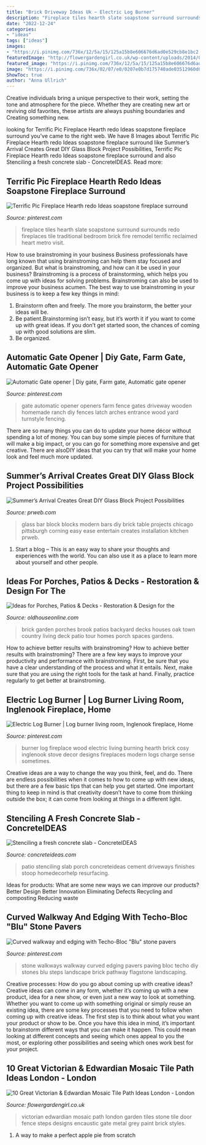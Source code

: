 ```yaml
---
title: "Brick Driveway Ideas Uk ~ Electric Log Burner"
description: "Fireplace tiles hearth slate soapstone surround surrounds redo fireplaces tile traditional bedroom brick fire remodel terrific reclaimed heart metro visit"
date: "2022-12-24"
categories:
- "ideas"
tags: ["ideas"]
images:
- "https://i.pinimg.com/736x/12/5a/15/125a15b8e606676d6ad0e529cb8e1bc2.jpg"
featuredImage: "http://flowergardengirl.co.uk/wp-content/uploads/2014/02/victorian-and-edwardian-mosaic-garden-path-designs-and-styles-london-3.jpg"
featured_image: "https://i.pinimg.com/736x/12/5a/15/125a15b8e606676d6ad0e529cb8e1bc2.jpg"
image: "https://i.pinimg.com/736x/02/07/e0/0207e0b7d175740ade03512960d03fd8--automatic-gate-opener-gate-openers.jpg"
ShowToc: true
author: "Anna Ullrich"
---
```



Creative individuals bring a unique perspective to their work, setting the tone and atmosphere for the piece. Whether they are creating new art or reviving old favorites, these artists are always pushing boundaries and Creating something new.

	

		
looking for Terrific Pic Fireplace Hearth redo Ideas soapstone fireplace surround you've came to the right web. We have 8 Images about Terrific Pic Fireplace Hearth redo Ideas soapstone fireplace surround like Summer’s Arrival Creates Great DIY Glass Block Project Possibilities, Terrific Pic Fireplace Hearth redo Ideas soapstone fireplace surround and also Stenciling a fresh concrete slab - ConcreteIDEAS. Read more:
		
    
## Terrific Pic Fireplace Hearth Redo Ideas Soapstone Fireplace Surround

<img loading=lazy src="https://i.pinimg.com/736x/12/5a/15/125a15b8e606676d6ad0e529cb8e1bc2.jpg" onerror="this.onerror=null;this.src='https://tse4.mm.bing.net/th?id=OIP.CT-D3HoQgrR39Fo0r158QQHaLk&amp;pid=15.1';" alt="Terrific Pic Fireplace Hearth redo Ideas soapstone fireplace surround">

_Source: pinterest.com_

>fireplace tiles hearth slate soapstone surround surrounds redo fireplaces tile traditional bedroom brick fire remodel terrific reclaimed heart metro visit. 

	

How to use brainstroming in your business
Business professionals have long known that using brainstroming can help them stay focused and organized. But what is brainstroming, and how can it be used in your business? Brainstroming is a process of brainstorming, which helps you come up with ideas for solving problems. Brainstroming can also be used to improve your business acumen. 
The best way to use brainstroming in your business is to keep a few key things in mind: 
1) Brainstorm often and freely. The more you brainstorm, the better your ideas will be. 
2) Be patient.Brainstorming isn’t easy, but it’s worth it if you want to come up with great ideas. If you don’t get started soon, the chances of coming up with good solutions are slim. 
3) Be organized.

    
## Automatic Gate Opener | Diy Gate, Farm Gate, Automatic Gate Opener

<img loading=lazy src="https://i.pinimg.com/736x/02/07/e0/0207e0b7d175740ade03512960d03fd8--automatic-gate-opener-gate-openers.jpg" onerror="this.onerror=null;this.src='https://tse2.mm.bing.net/th?id=OIP.xDVyCptxripKkG3bt_TWjAAAAA&amp;pid=15.1';" alt="Automatic Gate opener | Diy gate, Farm gate, Automatic gate opener">

_Source: pinterest.com_

>gate automatic opener openers farm fence gates driveway wooden homemade ranch diy fences latch arches entrance wood yard turnstyle fencing. 

	

There are so many things you can do to update your home décor without spending a lot of money. You can buy some simple pieces of furniture that will make a big impact, or you can go for something more expensive and get creative. There are alsoDIY ideas that you can try that will make your home look and feel much more updated.

    
## Summer’s Arrival Creates Great DIY Glass Block Project Possibilities

<img loading=lazy src="http://ww1.prweb.com/prfiles/2013/05/03/10864324/PCGB_Bars_050712.jpg" onerror="this.onerror=null;this.src='https://tse3.mm.bing.net/th?id=OIP.Wm3G09A-ukW_tZIKuUt1GQHaGe&amp;pid=15.1';" alt="Summer’s Arrival Creates Great DIY Glass Block Project Possibilities">

_Source: prweb.com_

>glass bar block blocks modern bars diy brick table projects chicago pittsburgh corning easy ease entertain creates installation kitchen prweb. 

	

1. Start a blog – This is an easy way to share your thoughts and experiences with the world. You can also use it as a place to learn more about yourself and other people.

    
## Ideas For Porches, Patios &amp; Decks - Restoration &amp; Design For The

<img loading=lazy src="https://www.oldhouseonline.com/.image/t_share/MTQ0NDY2OTgyNjgwNDA1OTE1/porch-patio-deck-brick-pavers.jpg" onerror="this.onerror=null;this.src='https://tse4.mm.bing.net/th?id=OIP.6FnVNl3uUt77-a7NK--2sgHaLH&amp;pid=15.1';" alt="Ideas for Porches, Patios &amp; Decks - Restoration &amp; Design for the">

_Source: oldhouseonline.com_

>brick garden porches brook patios backyard decks houses oak town country living deck patio tour homes porch spaces gardens. 

	

How to achieve better results with brainstroming?
How to achieve better results with brainstroming? There are a few key ways to improve your productivity and performance with brainstroming. First, be sure that you have a clear understanding of the process and what it entails. Next, make sure that you are using the right tools for the task at hand. Finally, practice regularly to get better at brainstroming.

    
## Electric Log Burner | Log Burner Living Room, Inglenook Fireplace, Home

<img loading=lazy src="https://i.pinimg.com/736x/9f/f4/8d/9ff48d18ac615998edd45ae9139b439e--electric-log-burner-electric-logs.jpg" onerror="this.onerror=null;this.src='https://tse4.mm.bing.net/th?id=OIP.QS67DqQBS-MMakzB6wPN0QHaJ3&amp;pid=15.1';" alt="Electric Log Burner | Log burner living room, Inglenook fireplace, Home">

_Source: pinterest.com_

>burner log fireplace wood electric living burning hearth brick cosy inglenook stove decor designs fireplaces modern logs charge sense sometimes. 

	

Creative ideas are a way to change the way you think, feel, and do. There are endless possibilities when it comes to how to come up with new ideas, but there are a few basic tips that can help you get started. One important thing to keep in mind is that creativity doesn’t have to come from thinking outside the box; it can come from looking at things in a different light.

    
## Stenciling A Fresh Concrete Slab - ConcreteIDEAS

<img loading=lazy src="https://www.concreteideas.com/wp-content/uploads/2014/02/Stencil-patterns.jpg" onerror="this.onerror=null;this.src='https://tse3.mm.bing.net/th?id=OIP.IvD_MoqGSgqiCiZnVq2_YQAAAA&amp;pid=15.1';" alt="Stenciling a fresh concrete slab - ConcreteIDEAS">

_Source: concreteideas.com_

>patio stenciling slab porch concreteideas cement driveways finishes stoop homedecorhelp resurfacing. 

	

Ideas for products: What are some new ways we can improve our products?
Better Design
Better Innovation
Eliminating Defects
Recycling and composting
Reducing waste

    
## Curved Walkway And Edging With Techo-Bloc &quot;Blu&quot; Stone Pavers

<img loading=lazy src="https://i.pinimg.com/736x/bc/36/01/bc360150c1357ab08510a3f5bde06909--stone-walkways-paving-stones.jpg" onerror="this.onerror=null;this.src='https://tse4.mm.bing.net/th?id=OIP.eMx9-VQJHHHKu4poooOZQQHaKO&amp;pid=15.1';" alt="Curved walkway and edging with Techo-Bloc &quot;Blu&quot; stone pavers">

_Source: pinterest.com_

>stone walkways walkway curved edging pavers paving bloc techo diy stones blu steps landscape brick pathway flagstone landscaping. 

	

Creative processes: How do you go about coming up with creative ideas?
Creative ideas can come in any form, whether it’s coming up with a new product, idea for a new show, or even just a new way to look at something. Whether you want to come up with something original or simply reuse an existing idea, there are some key processes that you need to follow when coming up with creative ideas. 
The first step is to think about what you want your product or show to be. Once you have this idea in mind, it’s important to brainstorm different ways that you can make it happen. This could mean looking at different concepts and seeing which ones appeal to you the most, or exploring other possibilities and seeing which ones work best for your project.

    
## 10 Great Victorian &amp; Edwardian Mosaic Tile Path Ideas London - London

<img loading=lazy src="http://flowergardengirl.co.uk/wp-content/uploads/2014/02/victorian-and-edwardian-mosaic-garden-path-designs-and-styles-london-3.jpg" onerror="this.onerror=null;this.src='https://tse1.mm.bing.net/th?id=OIP.s74a0BxMZDBcG8dSGZatEQHaJ4&amp;pid=15.1';" alt="10 Great Victorian &amp; Edwardian Mosaic Tile Path Ideas London - London">

_Source: flowergardengirl.co.uk_

>victorian edwardian mosaic path london garden tiles stone tile door fence steps designs encaustic gate metal grey paint brick styles. 

	

1. A way to make a perfect apple pie from scratch 

